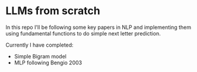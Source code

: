 # LLMs from scratch

In this repo I'll be following some key papers in NLP and implementing them using fundamental functions to do simple next letter prediction. 

Currently I have completed:
- Simple Bigram model
- MLP following Bengio 2003 

```python

```

